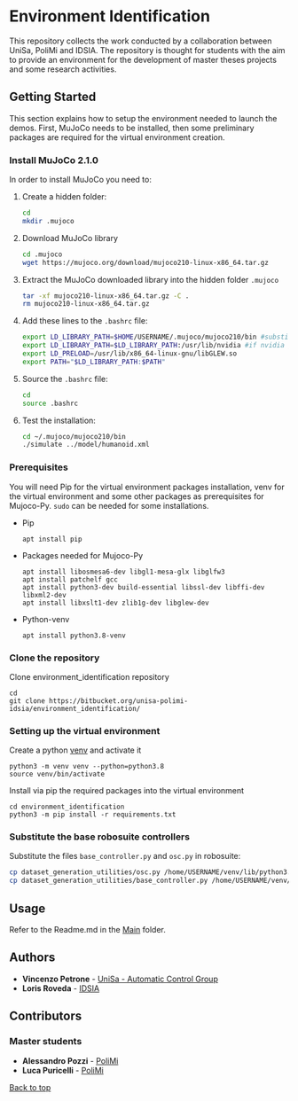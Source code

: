 # Environment Identification

This repository collects the work conducted by a collaboration between UniSa, PoliMi and IDSIA. The repository is thought for students with the aim to provide an environment for the development of master theses projects and some research activities.

## Getting Started

This section explains how to setup the environment needed to launch the demos. First, MuJoCo needs to be installed, then some preliminary packages are required for the virtual environment creation.

### Install MuJoCo 2.1.0
In order to install MuJoCo you need to:

1. Create a hidden folder:

   ```sh
   cd
   mkdir .mujoco
   ```

2. Download MuJoCo library

   ```sh
   cd .mujoco
   wget https://mujoco.org/download/mujoco210-linux-x86_64.tar.gz
   ```

3. Extract the MuJoCo downloaded library into the hidden folder `.mujoco`

   ```sh
   tar -xf mujoco210-linux-x86_64.tar.gz -C .
   rm mujoco210-linux-x86_64.tar.gz
   ```

4. Add these lines to the `.bashrc` file:

   ```sh
   export LD_LIBRARY_PATH=$HOME/USERNAME/.mujoco/mujoco210/bin #substitute username with your username
   export LD_LIBRARY_PATH=$LD_LIBRARY_PATH:/usr/lib/nvidia #if nvidia graphic
   export LD_PRELOAD=/usr/lib/x86_64-linux-gnu/libGLEW.so
   export PATH="$LD_LIBRARY_PATH:$PATH"
   ```

5. Source the `.bashrc` file:

   ```sh
   cd
   source .bashrc
   ```

6. Test the installation:

   ```sh
   cd ~/.mujoco/mujoco210/bin
   ./simulate ../model/humanoid.xml
   ```

### Prerequisites

You will need Pip for the virtual environment packages installation, venv for the virtual environment and some other packages as prerequisites for Mujoco-Py. ```sudo``` can be needed for some installations.

* Pip

   ```
   apt install pip
   ```

* Packages needed for Mujoco-Py

   ```
   apt install libosmesa6-dev libgl1-mesa-glx libglfw3
   apt install patchelf gcc
   apt install python3-dev build-essential libssl-dev libffi-dev libxml2-dev
   apt install libxslt1-dev zlib1g-dev libglew-dev
   ```

* Python-venv

   ```
   apt install python3.8-venv
   ```

### Clone the repository

Clone environment_identification repository

   ```
   cd
   git clone https://bitbucket.org/unisa-polimi-idsia/environment_identification/
   ```


### Setting up the virtual environment

Create a python [venv](https://linuxhint.com/python-virtualenv-tutorial/) and activate it

```
python3 -m venv venv --python=python3.8
source venv/bin/activate
```

Install via pip the required packages into the virtual environment

```
cd environment_identification
python3 -m pip install -r requirements.txt
```

### Substitute the base robosuite controllers

Substitute the files ```base_controller.py``` and ```osc.py``` in robosuite:

   ```sh
   cp dataset_generation_utilities/osc.py /home/USERNAME/venv/lib/python3.8/site-packages/robosuite/controllers # substitute USERNAME with your user name
   cp dataset_generation_utilities/base_controller.py /home/USERNAME/venv/lib/python3.8/site-packages/robosuite/controllers # substitute USERNAME with your user name
   ```


<!-- ### Clone robosuite

Robosuite is a simulation framework powered by the MuJoCo physics engine that offers a suite of benchmark environments.

1. Clone the robosuite repository:

   ```sh
   cd environment_identification
   git clone https://github.com/StanfordVL/robosuite.git
   ```

2. Rename robosuite folder to avoid path conflicts

   ```sh
   mv robosuite robosuite_master
   ```

3. Substitute the file osc.py in robosuite:

   ```sh
   cp dataset_generation/osc.py robosuite_master/robosuite/controllers
   ```

### Create and activate a Conda environment with the required packages


   ```sh
   cd environment_identification
   conda create --name env_identification
   conda activate env_identification
   pip install -r requirements.txt
   ``` -->

## Usage

Refer to the Readme.md in the [Main](/main_oracle) folder.

<!-- ## List of Modules

| Package                                                                       | Functionality                                      |
| :------------------------------------------------------------------------- | :------------------------------------------------- |
| [MuJoCo Validation](/mujoco_validation) | Retrieve the contact info and forces happened during a simulation between each pair of bodies in contact and validate the built-in method that computes the contact forces. |
| [Trajectory Generation](/trajectory_generation) | Provide a pipeline to retrieve customizable 2D trajectories, keeping track of the various steps through .csv files. |
| [Dataset Generation](/dataset_generation) | Provide a module to retrieve the useful data from the simulations and process them in oder to generate a .csv dataset able to train a neural network. |
| [Main](/main) | Contains the main scripts used for this repository. | -->

## Authors

* **Vincenzo Petrone** - [UniSa - Automatic Control Group](http://www.automatica.unisa.it/)
* **Loris Roveda** - [IDSIA](https://www.idsia.ch/)

## Contributors

### Master students

* **Alessandro Pozzi** - [PoliMi](https://www.polimi.it/)
* **Luca Puricelli** - [PoliMi](https://www.polimi.it/)

[Back to top](#environment-identification)
